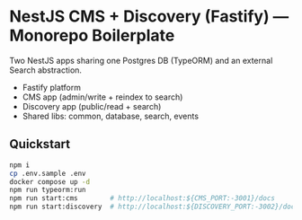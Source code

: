 # NestJS CMS + Discovery (Fastify) — Monorepo Boilerplate

Two NestJS apps sharing one Postgres DB (TypeORM) and an external Search abstraction.
- Fastify platform
- CMS app (admin/write + reindex to search)
- Discovery app (public/read + search)
- Shared libs: common, database, search, events

## Quickstart
```bash
npm i
cp .env.sample .env
docker compose up -d
npm run typeorm:run
npm run start:cms        # http://localhost:${CMS_PORT:-3001}/docs
npm run start:discovery  # http://localhost:${DISCOVERY_PORT:-3002}/docs
```
